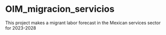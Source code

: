 # OIM_migracion_servicios
This project makes a migrant labor forecast in the Mexican services sector for 2023-2028
